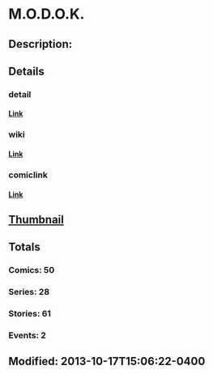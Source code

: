 # M.O.D.O.K.
## Description: 
## Details
### detail
#### [Link](http://marvel.com/comics/characters/1010726/modok.?utm_campaign=apiRef&utm_source=225578a89fc76f3d20fbffda5d17a88d)
### wiki
#### [Link](http://marvel.com/universe/MODOK?utm_campaign=apiRef&utm_source=225578a89fc76f3d20fbffda5d17a88d)
### comiclink
#### [Link](http://marvel.com/comics/characters/1010726/modok.?utm_campaign=apiRef&utm_source=225578a89fc76f3d20fbffda5d17a88d)
## [Thumbnail](http://i.annihil.us/u/prod/marvel/i/mg/0/03/526034ba37851.jpg)
## Totals
### Comics: 50
### Series: 28
### Stories: 61
### Events: 2
## Modified: 2013-10-17T15:06:22-0400